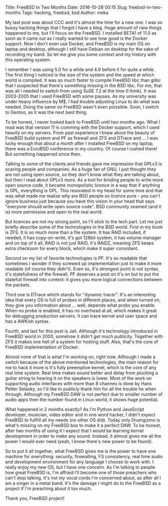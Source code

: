 Title: FreeBSD In Two Months
Date: 2016-10-28 00:15
Slug: freebsd-in-two-months
Tags: hacking, freebsd, bsd
Author: meka


My last post was about CCC and it's almost the time for a new one. I was so
bussy hacking things that I forgot I have a blog. Huge amount of new things
happened to me, but I'll focus on the FreeBSD. I installed BETA1 of 11.0 as soon
as it came out as I really wanted to see how good is the Docker support. Now I
don't even use Docker, and FreeBSD is my main OS on laptop and desktop, although
I still have Debian on desktop for the sake of recording my band. So let me give
you some context and my history with this operating system.

I remember I was using 5.0 for a while and 4.9 before it for quite a while. The
first thing I noticed is the size of the system and the speed at which world is
compiled. It was so much faster to compile FreeBSD libc than glibc that I
suspected that there's something missing in the BSD libc. For me, that was all I
needed to switch from using SuSE 7.2 at the time (I think). It was 2003-2005
that I used FreeBSD with some pauses. As my university was under heavy influence
by M$, I had trouble adjusting Linux to do what was needed. Doing the same on
FreeBSD wasn't even poissible. Soon, I switch to Gentoo, as it was the next best
thing.

To be honest, I never looked back to FreeBSD until two months ago. What I read
was that version 11 is comming with the Docker support, which I used heavily on
my servers. From past experience I knew about the beauty of FreeBSD build system
and PF as firewall and ZFS and DTrace and ... I was lucky enough that about a
month after I installed FreeBSD on my laptop, there was a EuroBSD conference in
my country. Of course I rushed there! But something happened since then.

Talking to some of the clients and friends gave me impression that GPLv3 is
scaring people and companies. As a huge fan of GNU, I just thought they are not
using open source, so they don't know what they are talking about, but then I
read about GPLv3 more. As a tool for binding people to write more open source
code, it became monopolistic licence in a way that if anything is GPL,
everything is GPL. This resonated in my head for some time and that was what
made me realize why are BSD people so licence pure - you can't ignore business
just because you have this vision in your head that says "everyone should write
open source code". BSD community seamed (and it is) more permissive and open to
the real world.

But licences are not my strong point, so I'll stick to the tech part. Let me
just briefly describe some of the technologies in the BSD world. First in my
book is ZFS. It is so much more than a file system. It has RAID included, if
needed, it has copy-on-write, it's got 128bit system, it has volume manager and
on top of it all, RAID is not just RAID, it's RAIDZ, meaning ZFS keeps extra
checksum for every block, which make it super consistent.

Second on my list of favorite technologies is PF. It's so readable that
sometimes I wonder if they screwed up implementation just to make it more
readable (of course they didn't). Even so, it's strongest point is not syntax,
it's statefulness of the firewall. PF deserves a post on it's on but to put the
statefull firewall into context: it gives you more logical connections between
the packets.

Third one is DTrace which stands for "dynamic tracer". It's an interesting idea
that every OS is full of probes in different places, and when turned on, they
give you information about ... well, depends what probs you enable. When no
probe is enabled, it has no overhead at all, which makes it great for debugging
production servers. It can trace kernel and user space and has a AWKish syntax.

Fourth, and last for this post is Jail. Although it's technology introduced in
FreeBSD world in 2000, somehow it didn't get much publicity. Together with ZFS
it makes one hell of a system for hosting stuff. Also, that's the core of
FreeBSD implementation of Docker.

Almost none of that is what I'm working on, right now. Although I made a switch
because of the above mentioned technologies, the main reason for me to hack it
more is it's fully preemptive kernel, which is the core of any real time system.
Real time makes sound better and delay from plucking a guitar string to hearing
it on the speakers is lower. Most of the work on supporting audio interfaces
with more than 8 channes is done by Hans Petter Selasky, so I'd like to
publicly thank him for all the trouble he when through. Although my FreeBSD DAW
is not perfect due to smaller number of audio apps then the number found in
Linux world, it shows huge potential.

What happened in 2 months exactly? As I'm Python and JavaScript developer,
musician, video editor and in one word hacker, I didn't expect FreeBSD to
fullfill all my needs (no other OS did). Today only Drumgizmo is what's missing
on my FreeBSD box to make it a perfect DAW. To be honest, after two months of
using it I expect that I would be learning kernel development in order to make
any sound. Instead, it almost gives me all the power I would ever need (yeah,
I know there's new power to be found).

So to put it all together, what FreeBSD gives me is the power to have one
machine for everything: security, firewalling, FS consistency, real time audio
and development environment for any language I choose to work with. I really
enjoy my new OS, but I have one concern. As I'm talking to people how great
FreeBSD is, I'm affraid I'll become one of those preachers who can't stop
talking. It's not my vocal cords I'm concerned about, as after all I am a singer
in a metal band. It's the damage I might do to the FreeBSD as a project if I'm
preaching about it too much.

Thank you, FreeBSD project!
